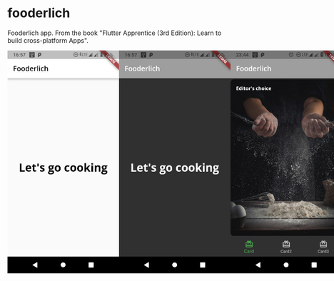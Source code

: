 # fooderlich

Fooderlich app. From the book "Flutter Apprentice (3rd Edition): Learn to build cross-platform Apps". 

<div align="left" ; style="display: flex; flex-direction: row;" padding="10px">
    <img src="screenshots/screenshot1.jpg" width = "250">
    <img src="screenshots/screenshot2.jpg" width = "250">
    <img src="screenshots/screenshot3.jpg" width = "250">
    <img src="screenshots/screenshot4.jpg" width = "250">
</div>